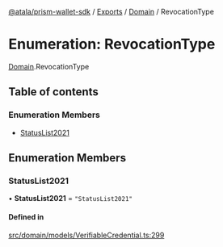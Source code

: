 [@atala/prism-wallet-sdk](../README.md) / [Exports](../modules.md) / [Domain](../modules/Domain.md) / RevocationType

# Enumeration: RevocationType

[Domain](../modules/Domain.md).RevocationType

## Table of contents

### Enumeration Members

- [StatusList2021](Domain.RevocationType.md#statuslist2021)

## Enumeration Members

### StatusList2021

• **StatusList2021** = ``"StatusList2021"``

#### Defined in

[src/domain/models/VerifiableCredential.ts:299](https://github.com/hyperledger/identus-edge-agent-sdk-ts/blob/1a3abf65a2f89b4ecd0f28af600329805573d6fc/src/domain/models/VerifiableCredential.ts#L299)
